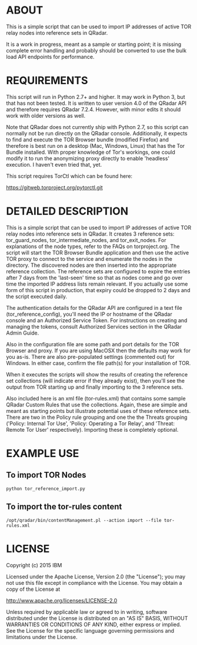 ABOUT
=====
This is a simple script that can be used to import IP addresses of active TOR relay nodes into reference sets in QRadar. 

It is a work in progress, meant as a sample or starting point; it is missing complete error handling and probably should be converted to use the bulk load API endpoints for performance.


REQUIREMENTS
===========

This script will run in Python 2.7+ and higher. It may work in Python 3, but that has not been tested. It is written to user version 4.0 of the QRadar API and therefore requires QRadar 7.2.4. However, with minor edits it should work with older versions as well. 

Note that QRadar does not currently ship with Python 2.7, so this script can normally not be run directly on the QRadar console. Additionally, it expects to find and execute the TOR Browser bundle (modified Firefox) and therefore is best run on a desktop (Mac, Windows, Linux) that has the Tor Bundle installed. With proper knowledge of Tor's workings, one could modify it to run the anonymizing proxy directly to enable 'headless' execution.  I haven't even tried that, yet.

This script requires TorCtl which can be found here:

   https://gitweb.torproject.org/pytorctl.git


DETAILED DESCRIPTION
===========

This is a simple script that can be used to import IP addresses of active TOR relay nodes into reference sets in QRadar. It creates 3 reference sets: tor_guard_nodes, tor_intermediate_nodes, and tor_exit_nodes. For explanations of the node types, refer to the FAQs on torproject.org. The script will start the TOR Browser Bundle application and then use the active TOR proxy to connect to the service and enumerate the nodes in the directory. The discovered nodes are then inserted into the appropriate reference collection. The reference sets are configured to expire the entries after 7 days from the 'last-seen' time so that as nodes come and go over time the imported IP address lists remain relevant. If you actually use some form of this script in production, that expiry could be dropped to 2 days and the script executed daily.

The authentication details for the QRadar API are configured in a text file (tor_reference_config), you'll need the IP or hostname of the QRadar console and an Authorized Service Token. For instructions on creating and managing the tokens, consult Authorized Services section in the QRadar Admin Guide.

Also in the configuration file are some path and port details for the TOR Browser and proxy. If you are using MacOSX then the defaults may work for you as-is. There are also pre-populated settings (commented out) for Windows. In either case, confirm the file path(s) for your installation of TOR.

When it executes the scripts will show the results of creating the reference set collections (will indicate error if they already exist), then you'll see the output from TOR starting up and finally importing to the 3 reference sets.

Also included here is an xml file (tor-rules.xml) that contains some sample QRadar Custom Rules that use the collections. Again, these are simple and meant as starting points but illustrate potential uses of these reference sets. There are two in the Policy rule grouping and one the the Threats grouping ('Policy: Internal Tor Use', 'Policy: Operating a Tor Relay', and 'Threat: Remote Tor User' respectively). Importing these is completely optional.


EXAMPLE USE
===========

To import TOR Nodes
-------------------------------
```python tor_reference_import.py```

To import the tor-rules content
-------------------------------
```/opt/qradar/bin/contentManagement.pl --action import --file tor-rules.xml```

LICENSE
===========

Copyright (c) 2015 IBM

Licensed under the Apache License, Version 2.0 (the "License"); you may not use this file except in 
compliance with the License. You may obtain a copy of the License at

http://www.apache.org/licenses/LICENSE-2.0

Unless required by applicable law or agreed to in writing, software distributed under the License is 
distributed on an "AS IS" BASIS, WITHOUT WARRANTIES OR CONDITIONS OF ANY KIND, either express or implied. 
See the License for the specific language governing permissions and limitations under the License.

